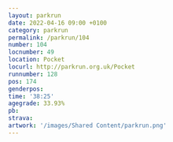 ```yaml
---
layout: parkrun
date: 2022-04-16 09:00 +0100
category: parkrun
permalink: /parkrun/104
number: 104
locnumber: 49
location: Pocket
locurl: http://parkrun.org.uk/Pocket
runnumber: 128
pos: 174
genderpos: 
time: '38:25'
agegrade: 33.93%
pb: 
strava: 
artwork: '/images/Shared Content/parkrun.png'
---
```

